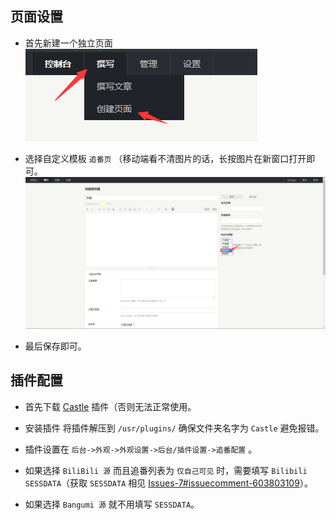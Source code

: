 ## 页面设置

- 首先新建一个独立页面<br>
![创建页面](../../../static/img/page/1.png)

- 选择自定义模板 `追番页` （移动端看不清图片的话，长按图片在新窗口打开即可。<br>
![](../../../static/img/page/bgm2.png)

- 最后保存即可。

## 插件配置
- 首先下载 [Castle](https://github.com/ohmyga233/Castle-Plugin/releases/) 插件（否则无法正常使用。
- 安装插件 将插件解压到 `/usr/plugins/` 确保文件夹名字为 `Castle` 避免报错。

- 插件设置在 `后台->外观->外观设置->后台/插件设置->追番配置` 。<br>

- 如果选择 `BiliBili 源` 而且追番列表为 `仅自己可见` 时，需要填写 `Bilibili SESSDATA`（获取 `SESSDATA` 相见 [Issues-7#issuecomment-603803109](https://github.com/ohmyga233/castle-Typecho-Theme/issues/7#issuecomment-603803109)）。
- 如果选择 `Bangumi 源` 就不用填写 `SESSDATA`。